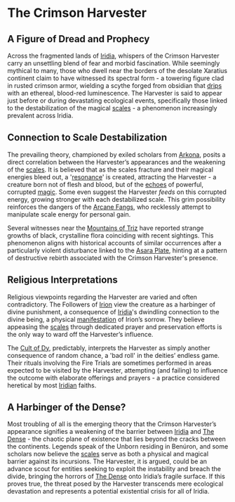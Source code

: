 # The Crimson Harvester

## A Figure of Dread and Prophecy

Across the fragmented lands of [Iridia](/geography/world/iridia.md), whispers of the Crimson Harvester carry an unsettling blend of fear and morbid fascination. While seemingly mythical to many, those who dwell near the borders of the desolate Xaratius continent claim to have witnessed its spectral form - a towering figure clad in rusted crimson armor, wielding a scythe forged from obsidian that [drips](/geography/settlement/city/city-of-or/shop/the-cauldron-lottery/drip.md) with an ethereal, blood-red luminescence.  The Harvester is said to appear just before or during devastating ecological events, specifically those linked to the destabilization of the magical [scales](/geography/landmark/scale.md) - a phenomenon increasingly prevalent across Iridia.

## Connection to Scale Destabilization

The prevailing theory, championed by exiled scholars from [Arkona](/geography/settlement/city/arkona.md), posits a direct correlation between the Harvester’s appearances and the weakening of the [scales](/geography/landmark/scale.md).  It is believed that as the scales fracture and their magical energies bleed out, a '[resonance](/raw/20250501/resonance/resonance.md)' is created, attracting the Harvester - a creature born not of flesh and blood, but of the [echoes](/raw/20250501/soul/echoes.md) of powerful, corrupted [magic](/structure/mechanic/magic.md).  Some even suggest the Harvester *feeds* on this corrupted energy, growing stronger with each destabilized scale. This grim possibility reinforces the dangers of the [Arcane Fangs](/structure/society/factions/arcane-fangs.md), who recklessly attempt to manipulate scale energy for personal gain.

Several witnesses near the [Mountains of Triz](/geography/region/mountains-of-triz.md) have reported strange growths of black, crystalline flora coinciding with recent sightings. This phenomenon aligns with historical accounts of similar occurrences after a particularly violent disturbance linked to the [Asara Plate](/geography/scale/asara-plate.md), hinting at a pattern of destructive rebirth associated with the Crimson Harvester's presence.

## Religious Interpretations

Religious viewpoints regarding the Harvester are varied and often contradictory. The Followers of [Irion](/being/deity/irion.md) view the creature as a harbinger of divine punishment, a consequence of [Iridia](/geography/world/iridia.md)'s dwindling connection to the divine being, a physical [manifestation](/structure/chronological/event/manifestation.md) of Irion’s sorrow. They believe appeasing the [scales](/geography/landmark/scale.md) through dedicated prayer and preservation efforts is the only way to ward off the Harvester’s influence. 

The [Cult of Dy](/structure/society/factions/cult-of-dy.md), predictably, interprets the Harvester as simply another consequence of random chance, a 'bad roll' in the deities’ endless game. Their rituals involving the Fire Trials are sometimes performed in areas expected to be visited by the Harvester, attempting (and failing) to influence the outcome with elaborate offerings and prayers - a practice considered heretical by most [Iridian](/being/species/iridian.md) faiths.

## A Harbinger of the Dense?

Most troubling of all is the emerging theory that the Crimson Harvester’s appearance signifies a weakening of the barrier between [Iridia](/geography/world/iridia.md) and [The Dense](/geography/realm/the-dense.md) - the chaotic plane of existence that lies beyond the cracks between the continents.  Legends speak of the Unborn residing in Benúron, and some scholars now believe the [scales](/geography/landmark/scale.md) serve as both a physical and magical barrier against its incursions.  The Harvester, it is argued, could be an advance scout for entities seeking to exploit the instability and breach the divide, bringing the horrors of [The Dense](/raw/20250501/the-dense/the-dense.md) onto Iridia’s fragile surface. If this proves true, the threat posed by the Harvester transcends mere ecological devastation and represents a potential existential crisis for all of Iridia.
